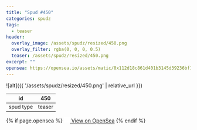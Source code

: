 ```yaml
---
title: "Spud #450"
categories: spudz
tags:
  - teaser
header:
  overlay_image: /assets/spudz/resized/450.png
  overlay_filter: rgba(0, 0, 0, 0.5)
  teaser: /assets/spudz/resized/450.png
excerpt: ""
opensea: https://opensea.io/assets/matic/0x112d18c861d401b3145d39236bf149f01e18beed/450
---
```

![alt]({{ '/assets/spudz/resized/450.png' | relative_url }})

| id | 450 |
|-|-|
| spud type | teaser |

{% if page.opensea %}
<a href="{{page.opensea}}" class="btn btn--info" onclick="window.open(this.href, '_blank'); return false;"><img src="/assets/images/opensea.svg" width="16px"><span>  View on OpenSea</span></a>
{% endif %}
